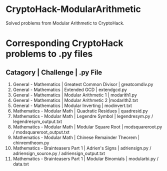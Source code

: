 # CryptoHack-ModularArithmetic
Solved problems from Modular Arithmetic to CryptoHack.

# Corresponding CryptoHack problems to .py files
## Catagory | Challenge | .py File <br>
1. General - Mathematics | Greatest Common Divisor | greatcomdiv.py <br>
2. General - Mathematics | Extended GCD | extendgcd.py <br>
3. General - Mathematics | Modular Arithmetic 1 | modarith1.py <br>
4. General - Mathematics | Modular Arithmetic 2 |modarith2.txt <br>
5. General - Mathematics | Modular Inverting | modinvert.txt <br>
6. Mathematics - Modular Math | Quadratic Residues | quadresid.py <br>
7. Mathematics - Modular Math | Legendre Symbol | legendresym.py / legendresym_output.txt<br>
8. Mathematics - Modular Math | Modular Square Root | modsquareroot.py / modsquareroot_output.txt<br>
9. Mathematics - Modular Math | Chinese Remainder Theorem | chinremtheom.py <br>
10. Mathematics - Brainteasers Part 1 | Adrien's Signs | adriensign.py / adriensign_source.py / adriensign_output.txt <br>
11. Mathematics - Brainteasers Part 1 | Modular Binomials | modularbi.py / data.txt <br>

